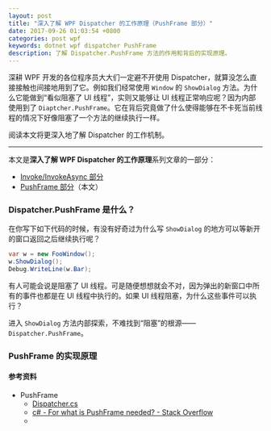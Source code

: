 ```yaml
---
layout: post
title: "深入了解 WPF Dispatcher 的工作原理（PushFrame 部分）"
date: 2017-09-26 01:03:54 +0800
categories: post wpf
keywords: dotnet wpf dispatcher PushFrame
description: 了解 Dispatcher.PushFrame 方法的作用和背后的实现原理。
---
```


深耕 WPF 开发的各位程序员大大们一定避不开使用 Dispatcher，就算没怎么直接接触也间接地用到了它。例如我们经常使用 `Window` 的 `ShowDialog` 方法。为什么它能做到“看似阻塞了 UI 线程”，实则又能够让 UI 线程正常响应呢？因为内部使用到了 `Diaptcher.PushFrame`。它在背后究竟做了什么使得能够在不卡死当前线程的情况下好像阻塞了一个方法的继续执行一样。

阅读本文将更深入地了解 Dispatcher 的工作机制。

---

本文是**深入了解 WPF Dispatcher 的工作原理**系列文章的一部分：

- [Invoke/InvokeAsync 部分](/post/wpf/2017/09/26/dispatcher-invoke-async.html)
- [PushFrame 部分](/post/wpf/2017/09/26/dispatcher-push-frame.html)（本文）

### Dispatcher.PushFrame 是什么？

在你写下如下代码的时候，有没有好奇过为什么写 `ShowDialog` 的地方可以等新开的窗口返回之后继续执行呢？

```csharp
var w = new FooWindow();
w.ShowDialog();
Debug.WriteLine(w.Bar);
```

有人可能会说是阻塞了 UI 线程。可是随便想想就会不对，因为弹出的新窗口中所有的事件也都是在 UI 线程中执行的。如果 UI 线程阻塞，为什么这些事件可以执行？

进入 `ShowDialog` 方法内部探索，不难找到“阻塞”的根源——`Dispatcher.PushFrame`。

### PushFrame 的实现原理



#### 参考资料

- PushFrame
  - [Dispatcher.cs](http://referencesource.microsoft.com/#WindowsBase/Base/System/Windows/Threading/Dispatcher.cs)
  - [c# - For what is PushFrame needed? - Stack Overflow](https://stackoverflow.com/questions/41759665/for-what-is-pushframe-needed)
  - 
